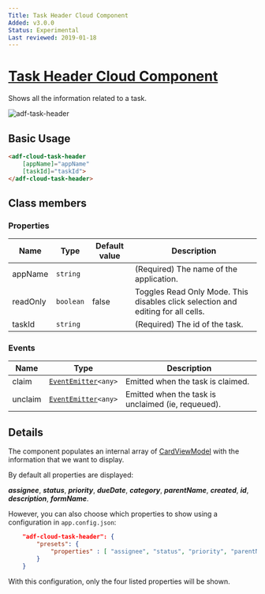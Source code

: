 ```yaml
---
Title: Task Header Cloud Component
Added: v3.0.0
Status: Experimental
Last reviewed: 2019-01-18
---
```


# [Task Header Cloud Component](../../lib/lib/process-services-cloud/src/lib/task/task-header/components/task-header-cloud.component.ts "Defined in task-header-cloud.component.ts")

Shows all the information related to a task.

![adf-task-header](../docassets/images/adf-task-header.png)

## Basic Usage

```html
<adf-cloud-task-header
    [appName]="appName"
    [taskId]="taskId">
</adf-cloud-task-header>
```

## Class members

### Properties

| Name | Type | Default value | Description |
| ---- | ---- | ------------- | ----------- |
| appName | `string` |  | (Required) The name of the application. |
| readOnly | `boolean` | false | Toggles Read Only Mode. This disables click selection and editing for all cells. |
| taskId | `string` |  | (Required) The id of the task. |

### Events

| Name | Type | Description |
| ---- | ---- | ----------- |
| claim | [`EventEmitter`](https://angular.io/api/core/EventEmitter)`<any>` | Emitted when the task is claimed. |
| unclaim | [`EventEmitter`](https://angular.io/api/core/EventEmitter)`<any>` | Emitted when the task is unclaimed (ie, requeued). |

## Details

The component populates an internal array of
[CardViewModel](../core/card-view.component.md) with the information that we want to display.

By default all properties are displayed:

**_assignee_**, **_status_**, **_priority_**, **_dueDate_**, **_category_**, **_parentName_**, **_created_**, **_id_**, **_description_**, **_formName_**.

However, you can also choose which properties to show using a configuration in `app.config.json`:

```json
    "adf-cloud-task-header": {
        "presets": {
            "properties" : [ "assignee", "status", "priority", "parentName"]
        }
    }
```

With this configuration, only the four listed properties will be shown.
